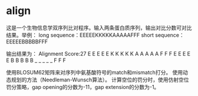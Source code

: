 # align
  这是一个生物信息学双序列比对程序。输入两条蛋白质序列，输出对比分数可对比结果。举例：
long sequence：EEEEEKKKKKAAAAAFFF
short sequence：EEEEEBBBBBFFF
  
输出结果为：
  Alignment Score:27
  E E E E E K K K K K A A A A A F F F
  E E E E E B B B B B _ _ _ _ _ F F F

  
  使用BLOSUM62矩阵来对序列中氨基酸符号的match和mismatch打分。
  使用动态规划的方法（Needleman-Wunsch算法）。
  计算空位的罚分时，使用仿射空位罚分策略，gap opening的分数为-11，gap extension的分数为-1。
  
